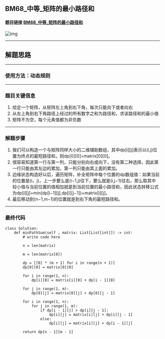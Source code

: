 ## BM68_中等_矩阵的最小路径和

#### 题目链接 [BM68_中等_矩阵的最小路径和](https://www.nowcoder.com/practice/7d21b6be4c6b429bb92d219341c4f8bb?tpId=295&tqId=1009012&ru=/exam/oj&qru=/ta/format-top101/question-ranking&sourceUrl=%2Fexam%2Foj)

![img](https://i.ibb.co/Yhdt4S9/20230719110413.png)

---
## 解题思路
---
### 使用方法：动态规则
---
### 题目关键信息
1. 给定一个矩阵，从矩阵左上角到右下角，每次只能向下或者向右
2. 从左上角到右下角路径上经过的所有数字之和为路径和，求该路径和的最小值
3. 矩阵不为空，每个元素值都为非负数

---
### 解题步骤
1. 我们可以构造一个与矩阵同样大小的二维辅助数组，其中dp[i][j]表示以(i,j)位置为终点的最短路径和，则dp[0][0]=matrix[0][0]。
2. 很容易知道第一行与第一列，只能分别向右或向下，没有第二种选择，因此第一行只能由其左边的累加，第一列只能由其上面的累加。
3. 边缘状态构造好以后，遍历矩阵，补全矩阵中每个位置的dp数组值：如果当前的位置是(i，j)，上一步要么是(i−1,j)往下，要么就是(i,j−1)往右，那么取其中较小值与当前位置的值相加就是到当前位置的最小路径和，因此状态转移公式为dp[i][j]=min(dp[i−1][j],dp[i][j−1])+matrix[i][j]。
4. 最后移动到(n−1,m−1)的位置就是到右下角的最短路径和。

---

### 最终代码
```
class Solution:
    def minPathSum(self , matrix: List[List[int]]) -> int:
        # write code here

        n = len(matrix) 

        m = len(matrix[0])

        dp = [[0] * (m + 1) for i in range(n + 1)]
        dp[0][0] = matrix[0][0]

        for i in range(1, n):
            dp[i][0] = matrix[i][0] + dp[i - 1][0]

        for j in range(1, m):
            dp[0][j] = matrix[0][j] + dp[0][j - 1]

        for i in range(1, n):
            for j in range(1, m):
                if dp[i - 1][j] > dp[i][j - 1]:
                    dp[i][j] = matrix[i][j] + dp[i][j - 1]
                else:
                    dp[i][j] = matrix[i][j] + dp[i - 1][j]

        return dp[n - 1][m - 1]
```